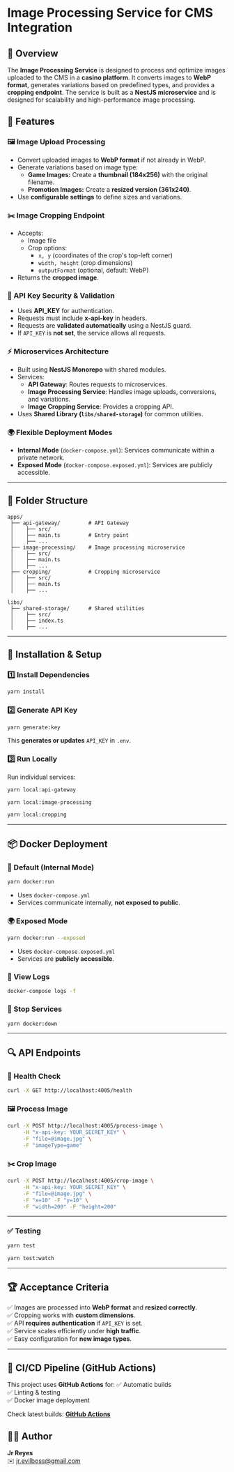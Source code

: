 # Image Processing Service for CMS Integration

## 📌 Overview
The **Image Processing Service** is designed to process and optimize images uploaded to the CMS in a **casino platform**. It converts images to **WebP format**, generates variations based on predefined types, and provides a **cropping endpoint**. The service is built as a **NestJS microservice** and is designed for scalability and high-performance image processing.

## 🚀 Features
### 🖼 Image Upload Processing
- Convert uploaded images to **WebP format** if not already in WebP.
- Generate variations based on image type:
    - **Game Images:** Create a **thumbnail (184x256)** with the original filename.
    - **Promotion Images:** Create a **resized version (361x240)**.
- Use **configurable settings** to define sizes and variations.

### ✂️ Image Cropping Endpoint
- Accepts:
    - Image file
    - Crop options:
        - `x, y` (coordinates of the crop's top-left corner)
        - `width, height` (crop dimensions)
        - `outputFormat` (optional, default: WebP)
- Returns the **cropped image**.

### 🔑 API Key Security & Validation
- Uses **API_KEY** for authentication.
- Requests must include **x-api-key** in headers.
- Requests are **validated automatically** using a NestJS guard.
- If `API_KEY` is **not set**, the service allows all requests.

### ⚡ Microservices Architecture
- Built using **NestJS Monorepo** with shared modules.
- Services:
    - **API Gateway**: Routes requests to microservices.
    - **Image Processing Service**: Handles image uploads, conversions, and variations.
    - **Image Cropping Service**: Provides a cropping API.
- Uses **Shared Library (`libs/shared-storage`)** for common utilities.

### 🌍 Flexible Deployment Modes
- **Internal Mode** (`docker-compose.yml`): Services communicate within a private network.
- **Exposed Mode** (`docker-compose.exposed.yml`): Services are publicly accessible.

---

## 📂 Folder Structure
```
apps/
 ├── api-gateway/         # API Gateway
 │    ├── src/
 │    ├── main.ts         # Entry point
 │    ├── ...
 ├── image-processing/    # Image processing microservice
 │    ├── src/
 │    ├── main.ts
 │    ├── ...
 ├── cropping/            # Cropping microservice
 │    ├── src/
 │    ├── main.ts
 │    ├── ...

libs/
 ├── shared-storage/      # Shared utilities
 │    ├── src/
 │    ├── index.ts
 │    ├── ...
```

---

## 🔧 Installation & Setup
### 1️⃣ Install Dependencies
```sh
yarn install
```

### 2️⃣ Generate API Key
```sh
yarn generate:key
```
This **generates or updates** `API_KEY` in `.env`.

### 3️⃣ Run Locally
Run individual services:
```sh
yarn local:api-gateway
```
```sh
yarn local:image-processing
```
```sh
yarn local:cropping
```

---

## 📦 Docker Deployment
### 🚀 Default (Internal Mode)
```sh
yarn docker:run
```
- Uses `docker-compose.yml`
- Services communicate internally, **not exposed to public**.

### 🌍 Exposed Mode
```sh
yarn docker:run --exposed
```
- Uses `docker-compose.exposed.yml`
- Services are **publicly accessible**.

### 📜 View Logs
```sh
docker-compose logs -f
```

### 🛑 Stop Services
```sh
yarn docker:down
```

---

## 🔍 API Endpoints
### 🔑 Health Check
```sh
curl -X GET http://localhost:4005/health
```

### 🖼 Process Image
```sh
curl -X POST http://localhost:4005/process-image \
     -H "x-api-key: YOUR_SECRET_KEY" \
     -F "file=@image.jpg" \
     -F "imageType=game"
```

### ✂️ Crop Image
```sh
curl -X POST http://localhost:4005/crop-image \
     -H "x-api-key: YOUR_SECRET_KEY" \
     -F "file=@image.jpg" \
     -F "x=10" -F "y=10" \
     -F "width=200" -F "height=200"
```

---


### ✅ Testing
```sh
yarn test
```
```sh
yarn test:watch
```

---

## 🏆 Acceptance Criteria
✅ Images are processed into **WebP format** and **resized correctly**.  
✅ Cropping works with **custom dimensions**.  
✅ API **requires authentication** if `API_KEY` is set.  
✅ Service scales efficiently under **high traffic**.  
✅ Easy configuration for **new image types**.

---

## 🚦 CI/CD Pipeline (GitHub Actions)
This project uses **GitHub Actions** for:
✅ Automatic builds  
✅ Linting & testing  
✅ Docker image deployment

Check latest builds: **[GitHub Actions](https://github.com/evilboss/PixForge/actions)**

## 👨‍💻 Author
**Jr Reyes**  
✉️ [jr.evilboss@gmail.com](mailto:jr.evilboss@gmail.com)
